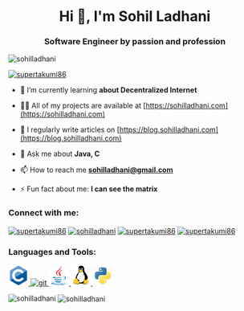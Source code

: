 <h1 align="center">Hi 👋, I'm Sohil Ladhani</h1>
<h3 align="center">Software Engineer by passion and profession</h3>

<p align="left"> <img src="https://komarev.com/ghpvc/?username=sohilladhani&label=Profile%20views&color=0e75b6&style=flat" alt="sohilladhani" /> </p>

<p align="left"> <a href="https://twitter.com/supertakumi86" target="blank"><img src="https://img.shields.io/twitter/follow/supertakumi86?logo=twitter&style=for-the-badge" alt="supertakumi86" /></a> </p>

- 🌱 I’m currently learning **about Decentralized Internet**

- 👨‍💻 All of my projects are available at [https://sohilladhani.com](https://sohilladhani.com)

- 📝 I regularly write articles on [https://blog.sohilladhani.com](https://blog.sohilladhani.com)

- 💬 Ask me about **Java, C**

- 📫 How to reach me **sohilladhani@gmail.com**

- ⚡ Fun fact about me: **I can see the matrix**

<h3 align="left">Connect with me:</h3>
<p align="left">
<a href="https://twitter.com/supertakumi86" target="blank"><img align="center" src="https://raw.githubusercontent.com/rahuldkjain/github-profile-readme-generator/master/src/images/icons/Social/twitter.svg" alt="supertakumi86" height="30" width="40" /></a>
<a href="https://linkedin.com/in/sohilladhani" target="blank"><img align="center" src="https://raw.githubusercontent.com/rahuldkjain/github-profile-readme-generator/master/src/images/icons/Social/linked-in-alt.svg" alt="sohilladhani" height="30" width="40" /></a>
<a href="https://www.leetcode.com/supertakumi86" target="blank"><img align="center" src="https://raw.githubusercontent.com/rahuldkjain/github-profile-readme-generator/master/src/images/icons/Social/leet-code.svg" alt="supertakumi86" height="30" width="40" /></a>
<a href="https://binarysearch.com/@/supertakumi86" target="blank"><img align="center" src="https://binarysearch.com/apple-touch-icon.png" alt="supertakumi86" height="30" width="30" /></a>
</p>


<h3 align="left">Languages and Tools:</h3>
<p align="left"> <a href="https://www.cprogramming.com/" target="_blank"> <img src="https://raw.githubusercontent.com/devicons/devicon/master/icons/c/c-original.svg" alt="c" width="40" height="40"/> </a> <a href="https://git-scm.com/" target="_blank"> <img src="https://www.vectorlogo.zone/logos/git-scm/git-scm-icon.svg" alt="git" width="40" height="40"/> </a> <a href="https://www.java.com" target="_blank"> <img src="https://raw.githubusercontent.com/devicons/devicon/master/icons/java/java-original.svg" alt="java" width="40" height="40"/> </a> <a href="https://www.linux.org/" target="_blank"> <img src="https://raw.githubusercontent.com/devicons/devicon/master/icons/linux/linux-original.svg" alt="linux" width="40" height="40"/> </a> <a href="https://www.python.org" target="_blank"> <img src="https://raw.githubusercontent.com/devicons/devicon/master/icons/python/python-original.svg" alt="python" width="40" height="40"/> </a> </p>

<p><img align="left" src="https://github-readme-stats.vercel.app/api/top-langs?username=sohilladhani&show_icons=true&locale=en&layout=compact" alt="sohilladhani" /></p>

<p>&nbsp;<img align="center" src="https://github-readme-stats.vercel.app/api?username=sohilladhani&show_icons=true&locale=en" alt="sohilladhani" /></p>

